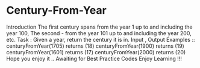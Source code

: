 # Century-From-Year
Introduction The first century spans from the year 1 up to and including the year 100, The second - from the year 101 up to and including the year 200, etc.  Task : Given a year, return the century it is in.  Input , Output Examples :: centuryFromYear(1705)  returns (18) centuryFromYear(1900)  returns (19) centuryFromYear(1601)  returns (17) centuryFromYear(2000)  returns (20) Hope you enjoy it .. Awaiting for Best Practice Codes  Enjoy Learning !!!
